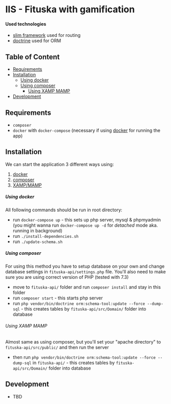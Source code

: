 # IIS - Fituska with gamification
#### Used technologies
- [slim framework](https://www.slimframework.com/) used for routing
- [doctrine](https://www.doctrine-project.org/index.html) used for ORM

## Table of Content
* [Requirements](#requirements)
* [Installation](#installation)
    * [Using docker](#using-docker)
    * [Using composer](#using-composer)
        + [Using XAMP MAMP](#using-xamp-mamp)
* [Development](#development)

## Requirements
- `composer`
- `docker` with `docker-compose` (necessary if using [docker](#using-docker) for running the app)

## Installation
We can start the application 3 different ways using:
1. [docker](#using-docker)
2. [composer](#using-composer) 
3. [XAMP/MAMP](#using-xamp-mamp)
##### Using docker
All following commands should be run in root directory:
- run `docker-compose up` - this sets up php server, mysql & phpmyadmin (you might wanna run `docker-compose up -d` for _detached_ mode aka. running in background)
- run `./install-dependencies.sh`
- run `./update-schema.sh`

##### Using composer
For using this method you have to setup database on your own and change database settings in `fituska-api/settings.php` file. You'll also need to make sure you are using correct version of PHP (tested with 7.3)
- move to `fituska-api/` folder and run `composer install` and stay in this folder
- run `composer start` - this starts php server
- run `php vendor/bin/doctrine orm:schema-tool:update --force --dump-sql` - this creates tables by `fituska-api/src/Domain/` folder into database

###### Using XAMP MAMP
Almost same as using composer, but you'll set your "apache directory" to `fituska-api/src/public/` and then run the server
- then run `php vendor/bin/doctrine orm:schema-tool:update --force --dump-sql` in `fituska-api/` - this creates tables by `fituska-api/src/Domain/` folder into database

## Development
- TBD
